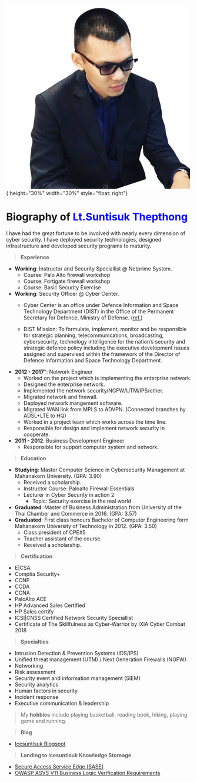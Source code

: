 ![](/img/ice.png){:height="30%" width="30%" style="float: right"}

# Biography of <font color="blue"> Lt.Suntisuk Thepthong </font>

I have had the great fortune to be involved with nearly every dimension of cyber security. I have deployed security technologies, designed infrastructure and developed security programs to maturity. 

>**Experience**

* **Working**: Instructor and Security Speciallist @ Netprime System.
    * Course: Palo Alto firewall workshop
    * Course: Fortigate firewall workshop
    * Course: Basic Security Exercise
* **Working**: Security Officer @ Cyber Center.
    * Cyber Center is an office under Defence Information and Space Technology Department (DIST) in the Office of the Permanent Secretary for Defence, Ministry of Defense. ([ref.](http://dist.mod.go.th/Recommend/Responsibility.aspx ))

    * DIST Mission: To formulate, implement, monitor and be responsible for strategic planning, telecommunications, broadcasting, cybersecurity, technology intelligence for the nation’s security and strategic defence policy including the executive development issues assigned and supervised within the framework of the Director of Defence Information and Space Technology Department.
* **2012 - 2017**": Network Engineer
    * Worked on the project which is implementing the enterprise network.
    * Designed the enterprise network.
    * Implemented the network security/NGFW/UTM/IPS/other.
    * Migrated network and firewall.
    * Deployed network mangement software.
    * Migrated WAN link from MPLS to ADVPN. (Connected branches by ADSL+LTE to HQ)
    * Worked in a project team which works across the time line.
    * Responsible for design and implement network security in cooperate.
* **2011 - 2012**: Business Development Engineer
    * Responsible for support computer system and network.


>**Education**

* **Studying**: Master Computer Science in Cybersecurity Management at Mahanakorn University. (GPA: 3.90)
    * Received a scholarship.
    * Instructor Course:  Paloalto Firewall Essentials 
    * Lecturer in Cyber Security in action 2
        * Topic: Security exercise in the real world
* **Graduated**: Master of Business Administration from University of the Thai Chamber and Commerce in 2016. (GPA: 3.57)
* **Graduated**: First class honours Bachelor of Computer Engineering form Mahanakorn University of Technology in 2012. (GPA: 3.50)
    * Class president of CPE#5
    * Teacher assistant of the course.
    * Received a scholarship.

>**Certification**

* E\|CSA
* Comptia Security+
* CCNP
* CCDA
* CCNA
* PaloAlto ACE
* HP Advanced Sales Certified 
* HP Sales certify
* ICSI\|CNSS Certified Network Security Speciallist
* Certificate of The Skillfulness as Cyber-Warrior by IXIA Cyber Combat 2018

>**Specialties**

* Intrusion Detection & Prevention Systems (IDS/IPS)
* Unified threat management (UTM) / Next Generation Firewalls (NGFW)
* Networking
* Risk assessment 
* Security event and information management (SIEM)
* Security analytics
* Human factors in security
* Incident response
* Executive communication & leadership


>My **hobbies** include playing basketball, reading book, hiking, playing game and running.

>**Blog**

* [Icesuntisuk Blogspot](https://icesuntisuk.blogspot.com)

>**Landing to Icesuntisuk Knowledge Storeage**
* [Secure Access Service Edge (SASE)](/KB/SASE.md)
* [OWASP ASVS V11 Business Logic Verification Requirements](https://gitlab.com/NEIS0736/2020/-/wikis/Requirement/V11-Business-Logic-Verification-Requirements)